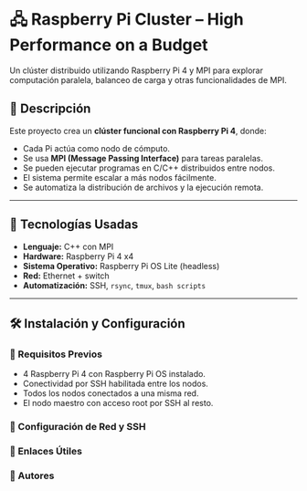 # 🖧 Raspberry Pi Cluster – High Performance on a Budget

Un clúster distribuido utilizando Raspberry Pi 4 y MPI para explorar computación paralela, balanceo de carga y otras funcionalidades de MPI.

## 📝 Descripción

Este proyecto crea un **clúster funcional con Raspberry Pi 4**, donde:

- Cada Pi actúa como nodo de cómputo.
- Se usa **MPI (Message Passing Interface)** para tareas paralelas.
- Se pueden ejecutar programas en C/C++ distribuidos entre nodos.
- El sistema permite escalar a más nodos fácilmente.
- Se automatiza la distribución de archivos y la ejecución remota.

---

## 🚀 Tecnologías Usadas

- **Lenguaje:** C++ con MPI
- **Hardware:** Raspberry Pi 4 x4  
- **Sistema Operativo:** Raspberry Pi OS Lite (headless)  
- **Red:** Ethernet + switch  
- **Automatización:** SSH, `rsync`, `tmux`, `bash scripts`  


---

## 🛠️ Instalación y Configuración

### 🔧 Requisitos Previos

- 4 Raspberry Pi 4 con Raspberry Pi OS instalado.
- Conectividad por SSH habilitada entre los nodos.
- Todos los nodos conectados a una misma red.
- El nodo maestro con acceso root por SSH al resto.

### 🧰 Configuración de Red y SSH

### 🔗 Enlaces Útiles

### 👥 Autores
